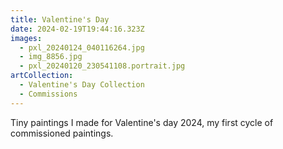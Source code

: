 ```yaml
---
title: Valentine's Day
date: 2024-02-19T19:44:16.323Z
images:
  - pxl_20240124_040116264.jpg
  - img_8856.jpg
  - pxl_20240120_230541108.portrait.jpg
artCollection:
  - Valentine's Day Collection
  - Commissions
---
```

Tiny paintings I made for Valentine's day 2024, my first cycle of commissioned paintings.

